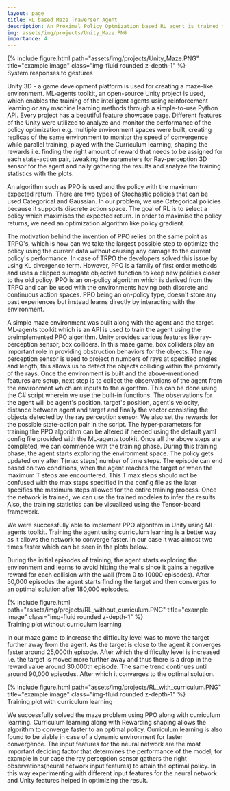 ```yaml
---
layout: page
title: RL based Maze Traverser Agent  
description: An Proximal Policy Optmization based RL agent is trained to navigate a maze bulti using Unity 3D.
img: assets/img/projects/Unity_Maze.PNG
importance: 4
---
```

<div class="row justify-content-sm-center">
    <div class="col-sm-8 mt-3 mt-md-0">
        {% include figure.html path="assets/img/projects/Unity_Maze.PNG" title="example image" class="img-fluid rounded z-depth-1" %}
    </div>
</div>
<div class="caption">
     System responses to gestures
</div>

Unity 3D - a game development platform is used for creating a maze-like environment. ML-agents toolkit, an open-source Unity project is used, which enables the training of the intelligent agents using reinforcement learning or any machine learning methods through a simple-to-use Python API. Every project has a beautiful feature showcase page. Different features of the Unity were utilized to analyze and monitor the performance of the policy optimization e.g. multiple environment spaces were built, creating replicas of the same environment to monitor the speed of convergence while parallel training, played with the Curriculum learning, shaping the rewards i.e. finding the right amount of reward that needs to be assigned for each state-action pair, tweaking the parameters for Ray-perception 3D sensor for the agent and nally gathering the results and analyze the training statistics with the plots.

An algorithm such as PPO is used and the policy with the maximum expected return. There are two types of Stochastic policies that can be used Categorical and Gaussian. In our problem, we use Categorical policies because it supports discrete action space. The goal of RL is to select a policy which maximises the expected return. In order to maximise the policy returns, we need an optimization algorithm like policy gradient.

The motivation behind the invention of PPO relies on the same point as TRPO's, which is how can we take the largest possible step to optimize the policy using the current data without causing any damage to the current policy's performance. In case of TRPO the developers solved this issue by using KL divergence term. However, PPO is a family of first order methods and uses a clipped surrogate objective function to keep new policies closer to the old policy. PPO is an on-policy algorithm which is derived from the TRPO and can be used with the environments having both discrete and continuous action spaces. PPO being an on-policy type, doesn't store any past experiences but instead learns directly by interacting with the environment.

A simple maze environment was built along with the agent and the target. ML-agents toolkit which is an API is used to train the agent using the preimplemented PPO algorithm. Unity provides various features like ray-perception sensor, box colliders. In this maze game, box colliders play an important role in providing obstruction behaviors for the objects. The ray perception sensor is used to project n numbers of rays at specified angles and length, this allows us to detect the objects colliding within the proximity of the rays. Once the environment is built and the above-mentioned features are setup, next step is to collect the observations of the agent from the environment which are inputs to the algorithm. This can be done using the C# script wherein we use the built-in functions. The observations for the agent will be agent's position, target's position, agent's velocity, distance between agent and target and finally the vector consisting the objects detected by the ray perception sensor. We also set the rewards for the possible state-action pair in the script. The hyper-parameters for training the PPO algorithm can be altered if needed using the default yaml config file provided with the ML-agents toolkit. Once all the above steps are completed, we can commence with the training phase. During this training phase, the agent starts exploring the environment space. The policy gets updated only after T(max steps) number of time steps. The episode can end based on two conditions, when the agent reaches the target or when the maximum T steps are encountered. This T max steps should not be confused with the max steps specified in the config file as the later specifies the maximum steps allowed for the entire training process. Once the network is trained, we can use the trained modeles to infer the results. Also, the training statistics can be visualized using the Tensor-board framework.


We were successfully able to implement PPO algorithm in Unity using ML-agents toolkit. Training the agent using curriculum learning is a better way as it allows the network to converge faster. In our case it was almost two times faster which can be seen in the plots below.

During the initial episodes of training, the agent starts exploring the environment and learns to avoid hitting the walls since it gains a negative reward for each collision with the wall (from 0 to 10000 episodes). After 50,000 episodes the agent starts finding the target and then converges to an optimal solution after 180,000 episodes.

<div class="row justify-content-sm-center">
    <div class="col-sm-8 mt-3 mt-md-0">
        {% include figure.html path="assets/img/projects/RL_without_curriculum.PNG" title="example image" class="img-fluid rounded z-depth-1" %}
    </div>
</div>
<div class="caption">
     Training plot without curriculum learning
</div>

In our maze game to increase the difficulty level was to move the target further away from the agent. As the target is close to the agent it converges faster around 25,000th episode. After which the difficulty level is increased i.e. the target is moved more further away and thus there is a drop in the reward value around 30,000th episode. The same trend continues until around 90,000 episodes. After which it converges to the optimal solution.

<div class="row justify-content-sm-center">
    <div class="col-sm-8 mt-3 mt-md-0">
        {% include figure.html path="assets/img/projects/RL_with_curriculum.PNG" title="example image" class="img-fluid rounded z-depth-1" %}
    </div>
</div>
<div class="caption">
     Training plot with curriculum learning
</div>

We successfully solved the maze problem using PPO along with curriculum learning. Curriculum learning along with Rewarding shaping allows the algorithm to converge faster to an optimal policy. Curriculum learning is also found to be viable in case of a dynamic environment for faster convergence. The input features for the neural network are the most important deciding factor that determines the performance of the model, for example in our case the ray perception sensor gathers the right observations(neural network input features) to attain the optimal policy. In this way experimenting with different input features for the neural network and Unity features helped in optimizing the result.
